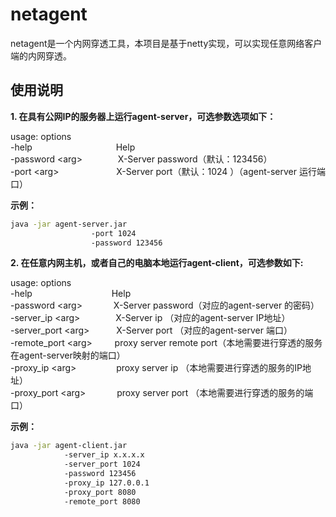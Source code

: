 # netagent  

netagent是一个内网穿透工具，本项目是基于netty实现，可以实现任意网络客户端的内网穿透。

## 使用说明

**1. 在具有公网IP的服务器上运行agent-server，可选参数选项如下：**

   usage: options  
     -help     &ensp;&ensp;&ensp;&ensp;&ensp;&ensp;&ensp;&ensp;&ensp;&ensp;&ensp;&ensp;&ensp;&ensp;&ensp;&ensp;&ensp;&ensp;      Help  
     -password \<arg>  &ensp;&ensp;&ensp;&ensp;&ensp;&ensp;&ensp;  X-Server password（默认：123456）  
     -port \<arg>      &ensp;&ensp;&ensp;&ensp;&ensp;&ensp;&ensp;&ensp;&ensp;&ensp;&ensp;&ensp;  X-Server port（默认：1024  ）（agent-server 运行端口）

**示例：**

```sh
java -jar agent-server.jar 
                  -port 1024 
                  -password 123456 
```

**2. 在任意内网主机，或者自己的电脑本地运行agent-client，可选参数如下:**  

usage: options  
 -help     &ensp;&ensp;&ensp;&ensp;&ensp;&ensp;&ensp;&ensp;&ensp;&ensp;&ensp;&ensp;&ensp;&ensp;&ensp;&ensp;&ensp;    Help  
 -password \<arg>  &ensp;&ensp;&ensp;&ensp;&ensp;&ensp;    X-Server password（对应的agent-server 的密码）  
 -server_ip \<arg>  &ensp;&ensp;&ensp;&ensp;&ensp;&ensp;&ensp;   X-Server ip （对应的agent-server IP地址）  
 -server_port \<arg>   &ensp;&ensp;&ensp;&ensp;&ensp;  X-Server port （对应的agent-server 端口）  
 -remote_port \<arg>  &ensp;&ensp;&ensp;&ensp;  proxy server remote port（本地需要进行穿透的服务在agent-server映射的端口）  
 -proxy_ip \<arg>     &ensp;&ensp;&ensp;&ensp;&ensp;&ensp;&ensp;&ensp;  proxy server ip （本地需要进行穿透的服务的IP地址）  
 -proxy_port \<arg>    &ensp;&ensp;&ensp;&ensp;&ensp;&ensp;  proxy server port （本地需要进行穿透的服务的端口）  

**示例：**

```sh
java -jar agent-client.jar 
            -server_ip x.x.x.x 
            -server_port 1024 
            -password 123456 
            -proxy_ip 127.0.0.1 
            -proxy_port 8080 
            -remote_port 8080
```
